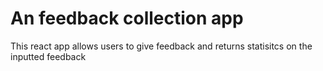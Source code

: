 # An feedback collection app
This react app allows users to give feedback and returns statisitcs on the inputted feedback